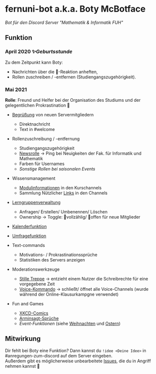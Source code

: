 # fernuni-bot a.k.a. Boty McBotface 
*Bot für den Discord Server "Mathematik & Informatik FUH"*

## Funktion
### April 2020 ✨*Geburtsstunde*

Zu dem Zeitpunkt kann Boty:
* Nachrichten über die 📌-Reaktion anheften,
* Rollen zuschreiben / -entfernen (Studiengangszugehörigkeit).

### Mai 2021
**Rolle**: Freund und Helfer bei der Organisation des Studiums und der gelegentlichen Prokrastination 🤖  

* [Begrüßung](https://github.com/FU-Hagen-Discord/fernuni-bot/blob/master/cogs/welcome.py) von neuen Servermitgliedern
  * Direktnachricht
  * Text in #welcome

* Rollenzuschreibung / -entfernung
  * Studiengangszugehörigkeit
  * [Newsrolle](https://github.com/FU-Hagen-Discord/fernuni-bot/tree/master/cogs/news.py) -> Ping bei Neuigkeiten der Fak. für Informatik und Mathematik
  * Farben für Usernames
  * *Sonstige Rollen bei saisonalen Events*

* Wissensmanagement
  * [Modulinformationen](https://github.com/FU-Hagen-Discord/fernuni-bot/tree/master/cogs/components/module_information) in den Kurschannels
  * Sammlung Nützlicher [Links](https://github.com/FU-Hagen-Discord/fernuni-bot/tree/master/cogs/links.py) in den Channels

* [Lerngruppenverwaltung](https://github.com/FU-Hagen-Discord/fernuni-bot/tree/master/cogs/learninggroups.py)
  * Anfragen/ Erstellen/ Umbenennen/ Löschen
  * Ownership -> Toggle: 🛑vollzählig/ 🌲offen für neue Mitglieder

* [Kalenderfunktion](https://github.com/FU-Hagen-Discord/fernuni-bot/tree/master/cogs/appointments.py)

* [Umfragefunktion](https://github.com/FU-Hagen-Discord/fernuni-bot/tree/master/cogs/polls.py)

* Text-commands
  * Motivations- / Prokrastinationssprüche
  * Statistiken des Servers anzeigen

* Moderationswerkzeuge
  * [Stille Treppe](https://github.com/FU-Hagen-Discord/fernuni-bot/tree/master/cogs/calmdown.py) -> entzieht einem Nutzer die Schreibrechte für eine vorgegebene Zeit
  * [Voice-Kommando](https://github.com/FU-Hagen-Discord/fernuni-bot/tree/master//cogs/voice.py) -> schließt/ öffnet alle Voice-Channels (wurde während der Online-Klausurkampgne verwendet) 

* Fun and Games
  * [XKCD-Comics](https://github.com/FU-Hagen-Discord/fernuni-bot/tree/master/cogs/xkcd.py)
  * [Arminsagt-Sprüche](https://github.com/FU-Hagen-Discord/fernuni-bot/tree/master/cogs/armin.py)
  * *Event-Funktionen* (siehe [Weihnachten](https://github.com/FU-Hagen-Discord/fernuni-bot/tree/master/cogs/christmas.py) und [Ostern](https://github.com/FU-Hagen-Discord/fernuni-bot/tree/master/cogs/easter.py))

## Mitwirkung
Dir fehlt bei Boty eine Funktion? Dann kannst du `!idee <Deine Idee>` in #anregungen-zum-discord auf dem Server eingeben.  
Außerdem gibt es möglicherweise unbearbeitete [Issues](https://github.com/FU-Hagen-Discord/fernuni-bot/issues), die du in Angriff nehmen kannst 💪
